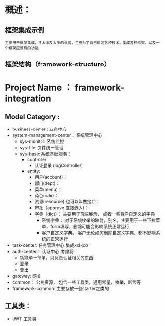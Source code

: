 # 概述：

## 框架集成示例

    主要用于框架集成，不太涉及太多的业务，主要为了自己练习各种技术，集成各种框架。以及一个框架应该有的功能

## 框架结构（framework-structure）

# Project Name ： framework-integration

## Model Category :

- business-center : 业务中心
- system-management-center： 系统管理中心
    - sys-monitor: 系统监控
    - sys-file: 文件统一管理
    - sys-base: 系统基础服务：
        - controller
            - 认证登录 (logController)
        - entity:
            - 用户(account)：
            - 部门(dept)：
            - 菜单(menu)：
            - 角色(role)：
            - 资源(resource) 也可以叫做接口：
            - 审批（approve 直接嵌入）：
            - 字典（dict）： 主要用于前端展示， 或者一些客户自定义的字典
                - 系统字典： 对于系统枚举的映射，别名，主要用于一些下拉菜单，form填写，删除可能会影响系统正常运行
                - 客户自定义字典。 客户无论如何删除自定义字典，都不影响系统的正常运行
- task-center: 任务管理中心 集成xxl-job
- auth-center： 认证中心 考虑将
    - 功能单一简单，只负责认证相关的东西
    - 登录
    - 登出
- gateway: 网关
- common： 公共资源， 包含一些工具类，通用常量，枚举，断言等
- framework-common: 主要存放一些starter之类的

## 工具类：

- JWT 工具类

